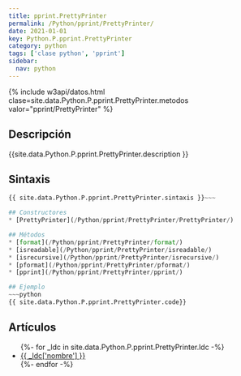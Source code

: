 ```yaml
---
title: pprint.PrettyPrinter
permalink: /Python/pprint/PrettyPrinter/
date: 2021-01-01
key: Python.P.pprint.PrettyPrinter
category: python
tags: ['clase python', 'pprint']
sidebar: 
  nav: python
---
```


{% include w3api/datos.html clase=site.data.Python.P.pprint.PrettyPrinter.metodos valor="pprint/PrettyPrinter" %}

## Descripción
{{site.data.Python.P.pprint.PrettyPrinter.description }}

## Sintaxis
~~~python
{{ site.data.Python.P.pprint.PrettyPrinter.sintaxis }}~~~

## Constructores
* [PrettyPrinter](/Python/pprint/PrettyPrinter/PrettyPrinter/)

## Métodos
* [format](/Python/pprint/PrettyPrinter/format/)
* [isreadable](/Python/pprint/PrettyPrinter/isreadable/)
* [isrecursive](/Python/pprint/PrettyPrinter/isrecursive/)
* [pformat](/Python/pprint/PrettyPrinter/pformat/)
* [pprint](/Python/pprint/PrettyPrinter/pprint/)

## Ejemplo
~~~python
{{ site.data.Python.P.pprint.PrettyPrinter.code}}
~~~

## Artículos
<ul>
{%- for _ldc in site.data.Python.P.pprint.PrettyPrinter.ldc -%}
   <li>
       <a href="{{_ldc['url'] }}">{{ _ldc['nombre'] }}</a>
   </li>
{%- endfor -%}
</ul>

